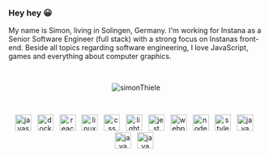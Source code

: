 ### Hey hey 😀

My name is Simon, living in Solingen, Germany. I'm working for Instana as a Senior Software Engineer (full stack) with a strong focus on Instanas front-end. Beside all topics regarding software engineering, I love JavaScript, games and everything about computer graphics.

<br />
<p align="center">
  <img src="https://github-readme-stats.vercel.app/api?username=simonThiele&show_icons=true&count_private=true" alt="simonThiele" />
</p>
<br />
<p align="center">
  <img src="https://api.iconify.design/logos:javascript.svg" alt="javascript" width="32" height="32"/> &nbsp;
  <img src="https://api.iconify.design/logos:docker-icon.svg" alt="docker" width="32" height="32"/> &nbsp;
  <img src="https://api.iconify.design/logos:react.svg" alt="react" width="32" height="32"/> &nbsp;
  <img src="https://api.iconify.design/logos:html-5.svg" alt="linux" width="32" height="32"/> &nbsp;
  <img src="https://api.iconify.design/logos:css-3.svg" alt="css" width="32" height="32"/> &nbsp;
  <img src="https://api.iconify.design/vscode-icons:file-type-lighthouse.svg" alt="lighthouse" width="32" height="32"/> &nbsp;
  <img src="https://api.iconify.design/logos:jest.svg" alt="jest" width="32" height="32"/> &nbsp;
  <img src="https://api.iconify.design/logos:webpack.svg" alt="webpack" width="32" height="32"/> &nbsp;
  <img src="https://api.iconify.design/logos:nodejs-icon.svg" alt="nodejs" width="32" height="32"/> &nbsp;
  <img src="https://api.iconify.design/simple-icons:styled-components.svg" alt="styled components" width="32" height="32"/> &nbsp;
  <img src="https://api.iconify.design/logos:java.svg" alt="java" width="32" height="32"/> &nbsp;
  <img src="https://api.iconify.design/logos:unity.svg" alt="java" width="32" height="32"/> &nbsp;
  <img src="https://api.iconify.design/vscode-icons:file-type-vscode.svg" alt="java" width="32" height="32"/> &nbsp;
</p>